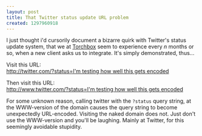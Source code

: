 ```yaml
---
layout: post
title: That Twitter status update URL problem
created: 1297960918
---
```

<p>I just thought i'd cursorily document a bizarre quirk with Twitter's status update system, that we at <a href="http://torchbox.com">Torchbox</a> seem to experience every <em>n</em> months or so, when a new client asks us to integrate.  It's simply demonstrated, thus...</p><p>Visit this URL:<br /> <a href="http://twitter.com/?status=I'm testing how well this gets encoded">http://twitter.com/?status=I'm testing how well this gets encoded</a></p><p>Then visit this URL:<br /> <a href="http://www.twitter.com/?status=I'm testing how well this gets encoded">http://www.twitter.com/?status=I'm testing how well this gets encoded</a></p><p>For some unknown reason, calling twitter with the <code>?status</code> query string, at the WWW-version of the domain causes the query string to become unexpectedly URL-encoded. Visiting the naked domain does not.  Just don't use the WWW-version and you'll be laughing. Mainly at Twitter, for this seemingly avoidable stupidity.</p>
